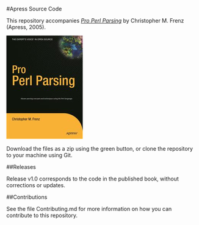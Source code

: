 #Apress Source Code

This repository accompanies [*Pro Perl Parsing*](http://www.apress.com/9781590595046) by Christopher M. Frenz (Apress, 2005).

![Cover image](9781590595046.jpg)

Download the files as a zip using the green button, or clone the repository to your machine using Git.

##Releases

Release v1.0 corresponds to the code in the published book, without corrections or updates.

##Contributions

See the file Contributing.md for more information on how you can contribute to this repository.
